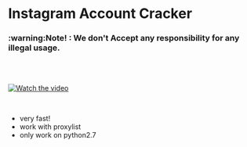 # Instagram Account Cracker
<h3> :warning:Note! : We don't Accept any responsibility for any illegal usage.</h3><br>
<br>


[![Watch the video](https://raw.githubusercontent.com/04x/instagramCracker/master/screen.PNG)](https://www.aparat.com/v/IGX4i)
<br>

<br>

- very fast!
- work with proxylist
- only work on python2.7
